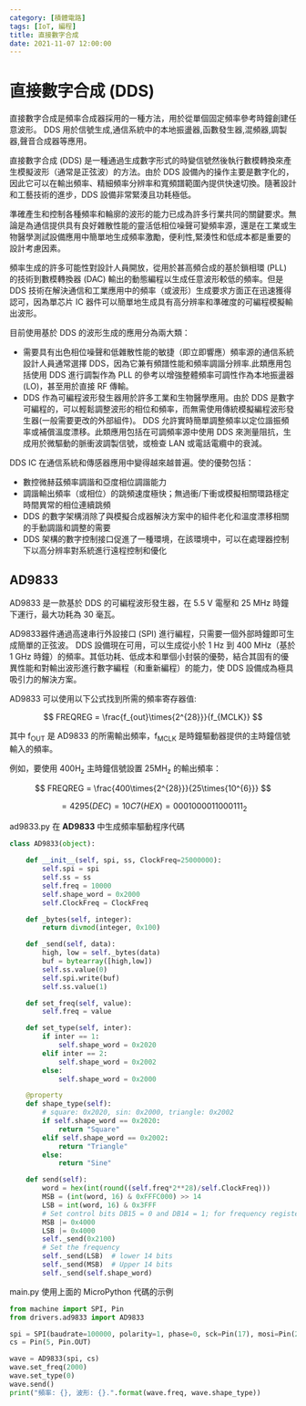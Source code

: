 ```yaml
---
category: [積體電路]
tags: [IoT, 編程]
title: 直接數字合成
date: 2021-11-07 12:00:00
---
```


# 直接數字合成 (DDS) 

直接數字合成是頻率合成器採用的一種方法，用於從單個固定頻率參考時鐘創建任意波形。 DDS 用於信號生成,通信系統中的本地振盪器,函數發生器,混頻器,調製器,聲音合成器等應用。 

直接數字合成 (DDS) 是一種通過生成數字形式的時變信號然後執行數模轉換來產生模擬波形（通常是正弦波）的方法。由於 DDS 設備內的操作主要是數字化的，因此它可以在輸出頻率、精細頻率分辨率和寬頻譜範圍內提供快速切換。隨著設計和工藝技術的進步，DDS 設備非常緊湊且功耗極低。

準確產生和控制各種頻率和輪廓的波形的能力已成為許多行業共同的關鍵要求。無論是為通信提供具有良好雜散性能的靈活低相位噪聲可變頻率源，還是在工業或生物醫學測試設備應用中簡單地生成頻率激勵，便利性,緊湊性和低成本都是重要的設計考慮因素。

頻率生成的許多可能性對設計人員開放，從用於甚高頻合成的基於鎖相環 (PLL) 的技術到數模轉換器 (DAC) 輸出的動態編程以生成任意波形較低的頻率。但是 DDS 技術在解決通信和工業應用中的頻率（或波形）生成要求方面正在迅速獲得認可，因為單芯片 IC 器件可以簡單地生成具有高分辨率和準確度的可編程模擬輸出波形。

目前使用基於 DDS 的波形生成的應用分為兩大類：
 
 - 需要具有出色相位噪聲和低雜散性能的敏捷（即立即響應）頻率源的通信系統設計人員通常選擇 DDS，因為它兼有頻譜性能和頻率調諧分辨率.此類應用包括使用 DDS 進行調製作為 PLL 的參考以增強整體頻率可調性作為本地振盪器 (LO)，甚至用於直接 RF 傳輸。
 - DDS 作為可編程波形發生器用於許多工業和生物醫學應用。由於 DDS 是數字可編程的，可以輕鬆調整波形的相位和頻率，而無需使用傳統模擬編程波形發生器(一般需要更改的外部組件)。 DDS 允許實時簡單調整頻率以定位諧振頻率或補償溫度漂移。此類應用包括在可調頻率源中使用 DDS 來測量阻抗，生成用於微驅動的脈衝波調製信號，或檢查 LAN 或電話電纜中的衰減。


DDS IC 在通信系統和傳感器應用中變得越來越普遍。使的優勢包括：

 - 數控微赫茲頻率調諧和亞度相位調諧能力
 - 調諧輸出頻率（或相位）的跳頻速度極快；無過衝/下衝或模擬相關環路穩定時間異常的相位連續跳頻
 - DDS 的數字架構消除了與模擬合成器解決方案中的組件老化和溫度漂移相關的手動調諧和調整的需要
 - DDS 架構的數字控制接口促進了一種環境，在該環境中，可以在處理器控制下以高分辨率對系統進行遠程控制和優化

## AD9833

AD9833 是一款基於 DDS 的可編程波形發生器，在 5.5 V 電壓和 25 MHz 時鐘下運行，最大功耗為 30 毫瓦。

AD9833器件通過高速串行外設接口 (SPI) 進行編程，只需要一個外部時鐘即可生成簡單的正弦波。 DDS 設備現在可用，可以生成從小於 1 Hz 到 400 MHz（基於 1 GHz 時鐘）的頻率。其低功耗、低成本和單個小封裝的優勢，結合其固有的優異性能和對輸出波形進行數字編程（和重新編程）的能力，使 DDS 設備成為極具吸引力的解決方案。


AD9833 可以使用以下公式找到所需的頻率寄存器值:

$$ FREQREG = \frac{f_{out}\times{2^{28}}}{f_{MCLK}} $$

其中 f<sub>OUT</sub> 是 AD9833 的所需輸出頻率，f<sub>MCLK</sub> 是時鐘驅動器提供的主時鐘信號輸入的頻率。

例如，要使用 400H<sub>z</sub> 主時鐘信號設置 25MH<sub>z</sub> 的輸出頻率：

$$ FREQREG = \frac{400\times{2^{28}}}{25\times{10^{6}}} $$

$$ = 4295 (DEC) = 10C7 (HEX) = 0001000011000111_{2} $$

ad9833.py 在 **AD9833** 中生成頻率驅動程序代碼

```python
class AD9833(object):

    def __init__(self, spi, ss, ClockFreq=25000000):
        self.spi = spi
        self.ss = ss
        self.freq = 10000
        self.shape_word = 0x2000
        self.ClockFreq = ClockFreq

    def _bytes(self, integer):
        return divmod(integer, 0x100)

    def _send(self, data):
        high, low = self._bytes(data)
        buf = bytearray([high,low])
        self.ss.value(0)
        self.spi.write(buf)
        self.ss.value(1)

    def set_freq(self, value):
        self.freq = value

    def set_type(self, inter):
        if inter == 1:
            self.shape_word = 0x2020
        elif inter == 2:
            self.shape_word = 0x2002
        else:
            self.shape_word = 0x2000

    @property
    def shape_type(self):
        # square: 0x2020, sin: 0x2000, triangle: 0x2002
        if self.shape_word == 0x2020:
            return "Square"
        elif self.shape_word == 0x2002:
            return "Triangle"
        else:
            return "Sine"

    def send(self):
        word = hex(int(round((self.freq*2**28)/self.ClockFreq)))
        MSB = (int(word, 16) & 0xFFFC000) >> 14
        LSB = int(word, 16) & 0x3FFF
        # Set control bits DB15 = 0 and DB14 = 1; for frequency register 0
        MSB |= 0x4000
        LSB |= 0x4000
        self._send(0x2100)
        # Set the frequency
        self._send(LSB)  # lower 14 bits
        self._send(MSB)  # Upper 14 bits
        self._send(self.shape_word)

```


main.py 使用上面的 MicroPython 代碼的示例

```python
from machine import SPI, Pin
from drivers.ad9833 import AD9833

spi = SPI(baudrate=100000, polarity=1, phase=0, sck=Pin(17), mosi=Pin(27), miso=Pin(18))
cs = Pin(5, Pin.OUT)

wave = AD9833(spi, cs)
wave.set_freq(2000)
wave.set_type(0)
wave.send()
print("頻率: {}, 波形: {}.".format(wave.freq, wave.shape_type))

```